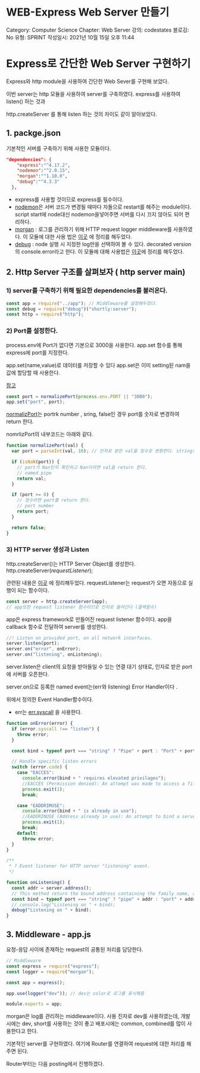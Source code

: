 # WEB-Express Web Server 만들기

Category: Computer Science
Chapter: Web Server
강의: codestates
블로깅: No
유형: SPRINT
작성일시: 2021년 10월 15일 오후 11:44

# Express로 간단한 Web Server 구현하기

Express와 http module을 사용하여 간단한 Web Sever를 구현해 보았다.

이번 server는 http 모듈을 사용하여 server를 구축하였다. express를 사용하여 listen() 하는 것과

http.createServer 를 통해 listen 하는 것의 차이도 같이 알아보았다.

## 1. packge.json

기본적인 서버를 구축하기 위해 사용한 모듈이다.

```json
"dependencies": {
    "express":"^4.17.2",
    "nodemon":"^2.0.15",
    "morgan":"^1.10.0",
    "debug":"^4.3.3"
  },
```

- express를 사용할 것이므로 express를 필수이다.
- [nodemon](https://www.npmjs.com/package/nodemon)은 서버 코드가 변경될 때마다 자돌으로 restart를 해주는 module이다. script start에 node대신 nodemon을넣어주면 서버를 다시 끄지 않아도 되어 편리하다.
- [morgan](https://github.com/expressjs/morgan) : 로그를 관리하기 위해 HTTP request logger middleware를 사용하였다. 이 모듈에 대한 사용 법은 [이곳](https://www.notion.so/Nodejs-Module-debug-e5bec35bc0cf4eb5b3eee351b1b4881e) 에 정리를 해두었다.
- [debug](https://www.npmjs.com/package/debug) : node 실행 시 지정한 log만을 선택하여 볼 수 있다. decorated version의 console.error라고 한다. 이 모듈에 대해 사용법은 [이곳](..//Node/Nodejs-Module-debug.md)에 정리를 해두었다.

## 2. Http Server 구조를 살펴보자 ( http server main)

### 1) server를 구축하기 위해 필요한 dependencies를 불러온다.

```jsx
const app = require("../app"); // Middleware를 설정해두었다.
const debug = require("debug")("shortly:server");
const http = require("http");
```

### 2) Port를 설정한다.

process.env에 Port가 없다면 기본으로 3000을 사용한다. app.set 함수를 통해 express에 port를 지정한다.

app.set(name,value)로 데이터를 저장할 수 있다 app.set은 이미 setting된 nam을 값에 할당할 때 사용한다.

[참고](https://www.geeksforgeeks.org/express-js-app-set-function/)

```jsx
const port = normalizePort(process.env.PORT || "3000");
app.set("port", port);
```

[normalizPort](https://www.npmjs.com/package/normalize-port)는 portrk number , sring, false인 경우 port를 숫자로 변경하여 return 한다.

nomrlizPort의 내부코드는 아래와 같다.

```jsx
function normalizePort(val) {
  var port = parseInt(val, 10); // 인자로 받은 val을 정수로 변환한다. string인 경우 10진수로 반환

  if (isNaN(port)) {
    // port가 Nan인지 확인하고 Nan이라면 val을 return 한다.
    // named pipe
    return val;
  }

  if (port >= 0) {
    // 정수라면 port를 return 한다.
    // port number
    return port;
  }

  return false;
}
```

### 3) HTTP server 생성과 Listen

http.createServer()는 HTTP Server Object를 생성한다. http.createServer(_requestListener_);

관련된 내용은 [이곳](https://www.notion.so/Web-Server-Node-js-Node-js-Anatomy-of-an-HTTP-Transaction-8a2c1ff0d65d449d990709d683e4d37a) 에 정리해두었다. requestListener는 request가 오면 자동으로 실행이 되는 함수이다.

```jsx
const server = http.createServer(app);
// app또한 request listener 함수이므로 인자로 들어간다 (콜백함수)
```

app은 express framework로 만들어진 request listener 함수이다. app을 callback 함수로 전달하여 server를 생성한다.

```jsx
//! Listen on provided port, on all network interfaces.
server.listen(port);
server.on("error", onError);
server.on("listening", onListening);
```

server.listen은 client의 요청을 받아들일 수 있는 연결 대기 상태로, 인자로 받은 port에 서버를 오픈한다.

server.on으로 등록한 named event는(err와 listening) Error Handler이다 .

위에서 정의한 Event Handler함수이다.

- err는 [err.syscall](https://www.notion.so/WEB-Express-Web-Server-60b5f2c6c44746579fc29287503fa5b1) 을 사용한다.

```jsx
function onError(error) {
  if (error.syscall !== "listen") {
    throw error;
  }

  const bind = typeof port === "string" ? "Pipe" + port : "Port" + port;

  // Handle specific listen errors
  switch (error.code) {
    case "EACCES":
      console.error(bind + " requires elevated privilages");
      //EACCES (Permission denied): An attempt was made to access a file in a way forbidden by its file access permissions
      process.exit(1);
      break;

    case "EADDRIMUSE":
      console.error(bind + " is already in use");
      //EADDRINUSE (Address already in use): An attempt to bind a server (net, http, or https) to a local address failed due to another server on the local system already occupying that address.
      process.exit(1);
      break;
    default:
      throw error;
  }
}

/**
 * ? Event listener for HTTP server "listening" event.
 */

function onListening() {
  const addr = server.address();
  // This method return the bound address containing the family name, and port of the server.
  const bind = typeof port === "string" ? "pipe" + addr : "port" + addr.port;
  // console.log("Listening on " + bind);
  debug("Listening on " + bind);
}
```

## 3. Middleware - app.js

요청-응답 사이에 존재하는 request의 공통된 처리를 담당한다.

```jsx
// Middleware
const express = require("express");
const logger = require("morgan");

const app = express();

app.use(logger("dev")); // dev는 color로 로그를 표시해줌

module.exports = app;
```

morgan은 log를 관리하는 middleware이다. 사용 진자로 dev를 사용하였는데, 개발 시에는 dev, short를 사용하는 것이 좋고 배포시에는 common, combined를 많이 사용한다고 한다.

기본적인 server를 구현하였다. 여기에 Router를 연결하여 request에 대한 처리를 해주면 된다.

Router부터는 다음 posting에서 진행하겠다.
